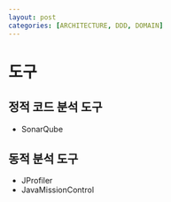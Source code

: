 ```yaml
---
layout: post
categories: [ARCHITECTURE, DDD, DOMAIN]
---
```


# 도구

## 정적 코드 분석 도구
- SonarQube

## 동적 분석 도구
- JProfiler
- JavaMissionControl